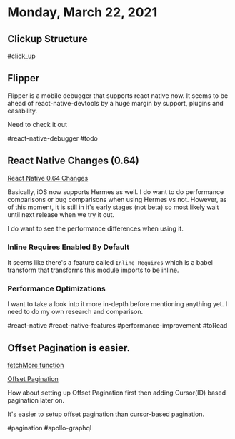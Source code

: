 # Monday, March 22, 2021

## Clickup Structure



#click_up

## Flipper

Flipper is a mobile debugger that supports react native now. It seems to be ahead of react-native-devtools by a huge margin by support, plugins and easability.

Need to check it out

#react-native-debugger #todo

## React Native Changes (0.64)

[React Native 0.64 Changes](https://reactnative.dev/blog/2021/03/12/version-0.64)

Basically, iOS now supports Hermes as well. I do want to do performance comparisons or bug comparisons when using Hermes vs not. However, as of this moment, it is still in it's early stages (not beta) so most likely wait until next release when we try it out.

I do want to see the performance differences when using it.

### Inline Requires Enabled By Default

It seems like there's a feature called `Inline Requires` which is a babel transform that transforms this module imports to be inline.

### Performance Optimizations

I want to take a look into it more in-depth before mentioning anything yet. I need to do my own research and comparison.

#react-native #react-native-features #performance-improvement #toRead

## Offset Pagination is easier.

[fetchMore function](https://www.apollographql.com/docs/react/pagination/core-api/#the-fetchmore-function:~:text=The%20fetchMore%20function,-Pagination)

[Offset Pagination](https://www.apollographql.com/docs/react/pagination/overview/#input:~:text=This%20diagram%20shows%20offset%2Dbased%20pagination%2C%20in,number%20of%20elements%20to%20return%20(limit).)

How about setting up Offset Pagination first then adding Cursor(ID) based pagination later on.

It's easier to setup offset pagination than cursor-based pagination.

#pagination #apollo-graphql